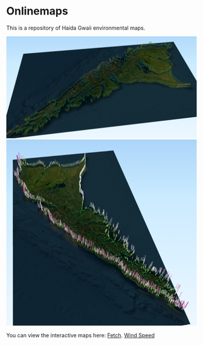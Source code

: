# Onlinemaps


This is a repository of Haida Gwaii environmental maps. 

![Map Screenshot](screenshot_WdSpd.PNG) 
![Map Screenshot](screenshot_fetch.PNG)  

You can view the interactive maps here:
[Fetch](https://biogeoscienceslaboxford.github.io/Onlinemaps/HG_Fetch.html).
[Wind Speed](https://biogeoscienceslaboxford.github.io/Onlinemaps/HG_WindSpeed.html)
